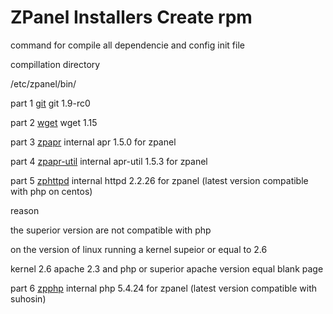 ZPanel Installers Create rpm
=================

command for compile all dependencie and config init file

compillation directory

/etc/zpanel/bin/

part 1 <a href="https://github.com/zpanel/installers/tree/master/install/CentOS-6_4/compile/git" target="_black">git</a> git 1.9-rc0

part 2 <a href="https://github.com/zpanel/installers/tree/master/install/CentOS-6_4/compile/wget" target="_black">wget</a> wget 1.15

part 3 <a href="https://github.com/zpanel/installers/tree/master/install/CentOS-6_4/compile/zpapr" target="_black">zpapr</a> internal apr 1.5.0 for zpanel

part 4 <a href="https://github.com/zpanel/installers/tree/master/install/CentOS-6_4/compile/zpapr-util" target="_black">zpapr-util</a> internal apr-util 1.5.3 for zpanel

part 5 <a href="https://github.com/zpanel/installers/tree/master/install/CentOS-6_4/compile/zphttpd" target="_black">zphttpd</a> internal httpd 2.2.26 for zpanel (latest version compatible with php on centos)

reason

the superior version are not compatible with php

on the version of linux running a kernel supeior or equal to 2.6

kernel 2.6 apache 2.3 and php or superior apache version equal blank page

part 6 <a href="https://github.com/zpanel/installers/tree/master/install/CentOS-6_4/compile/zpphp" target="_black">zpphp</a> internal php 5.4.24 for zpanel (latest version compatible with suhosin)

